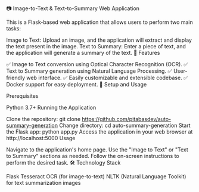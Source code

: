 📷 Image-to-Text & Text-to-Summary Web Application

This is a Flask-based web application that allows users to perform two main tasks:

Image to Text: Upload an image, and the application will extract and display the text present in the image.
Text to Summary: Enter a piece of text, and the application will generate a summary of the text.
🚀 Features

✅ Image to Text conversion using Optical Character Recognition (OCR).
✅ Text to Summary generation using Natural Language Processing.
✅ User-friendly web interface.
✅ Easily customizable and extensible codebase.
✅ Docker support for easy deployment.
📝 Setup and Usage

Prerequisites

Python 3.7+
Running the Application

Clone the repository: git clone https://github.com/pitabasdev/auto-summary-generation
Change directory: cd auto-summary-generation
Start the Flask app: python app.py
Access the application in your web browser at http://localhost:5000
Usage

Navigate to the application's home page.
Use the "Image to Text" or "Text to Summary" sections as needed.
Follow the on-screen instructions to perform the desired task.
🛠️ Technology Stack

Flask
Tesseract OCR (for image-to-text)
NLTK (Natural Language Toolkit) for text summarization
images
